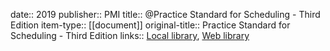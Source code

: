 date:: 2019
publisher:: PMI
title:: @Practice Standard for Scheduling - Third Edition
item-type:: [[document]]
original-title:: Practice Standard for Scheduling - Third Edition
links:: [Local library](zotero://select/library/items/4S6WLV8E), [Web library](https://www.zotero.org/users/6520516/items/4S6WLV8E)
